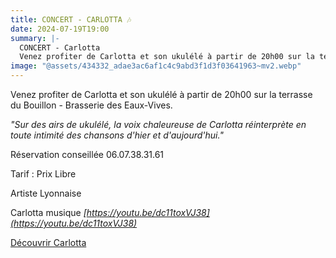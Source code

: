 ```yaml
---
title: CONCERT - CARLOTTA 🎶
date: 2024-07-19T19:00
summary: |-
  CONCERT - Carlotta
  Venez profiter de Carlotta et son ukulélé à partir de 20h00 sur la terrasse du Bouillon - Brasserie des Eaux-Vives.
image: "@assets/434332_adae3ac6af1c4c9abd3f1d3f03641963~mv2.webp"
---
```

Venez profiter de Carlotta et son ukulélé à partir de 20h00 sur la terrasse du Bouillon - Brasserie des Eaux-Vives.

*"Sur des airs de ukulélé, la voix chaleureuse de Carlotta réinterprète en toute intimité des chansons d'hier et d'aujourd'hui."*

Réservation conseillée 06.07.38.31.61

Tarif : Prix Libre

Artiste Lyonnaise

Carlotta musique *[https://youtu.be/dc11toxVJ38](https://youtu.be/dc11toxVJ38)*

[Découvrir Carlotta](https://charlyonstage.wixsite.com/carlotta)
